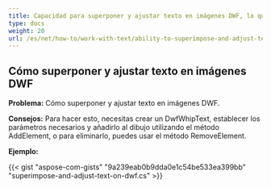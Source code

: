 ```yaml
---
title: Capacidad para superponer y ajustar texto en imágenes DWF, lo que permite cierto grado de edición de la salida de renderizado resultante
type: docs
weight: 20
url: /es/net/how-to/work-with-text/ability-to-superimpose-and-adjust-text-on-dwf-images
---
```


## **Cómo superponer y ajustar texto en imágenes DWF**

**Problema:** Cómo superponer y ajustar texto en imágenes DWF.

**Consejos:** Para hacer esto, necesitas crear un DwfWhipText, establecer los parámetros necesarios y añadirlo al dibujo utilizando el método AddElement, o para eliminarlo, puedes usar el método RemoveElement.

**Ejemplo:**

{{< gist "aspose-com-gists" "9a239eab0b9dda0e1c54be533ea399bb" "superimpose-and-adjust-text-on-dwf.cs" >}}

